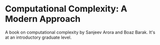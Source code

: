 # Computational Complexity: A Modern Approach

A book on computational complexity by Sanjeev Arora and Boaz Barak. It's at an introductory graduate level.
